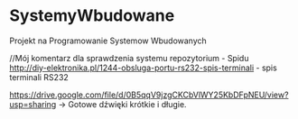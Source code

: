 SystemyWbudowane
================

Projekt na Programowanie Systemow Wbudowanych

//Mój komentarz dla sprawdzenia systemu repozytorium - Spidu  
http://diy-elektronika.pl/1244-obsluga-portu-rs232-spis-terminali - spis terminali RS232  

https://drive.google.com/file/d/0B5qqV9jzgCKCbVlWY25KbDFpNEU/view?usp=sharing    -> Gotowe dźwięki krótkie i długie.
